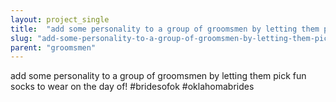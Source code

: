 ```yaml
---
layout: project_single
title:  "add some personality to a group of groomsmen by letting them pick fun socks to wear on the day of!  #bridesofok #oklahomabrides"
slug: "add-some-personality-to-a-group-of-groomsmen-by-letting-them-pick-fun-socks-to"
parent: "groomsmen"
---
```

add some personality to a group of groomsmen by letting them pick fun socks to wear on the day of!  #bridesofok #oklahomabrides